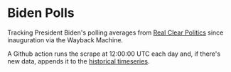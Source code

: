 # Biden Polls
Tracking President Biden's polling averages from [Real Clear Politics](https://www.realclearpolitics.com/epolls/other/president-biden-job-approval-7320.html#polls) since inauguration via the Wayback Machine.

A Github action runs the scrape at 12:00:00 UTC each day and, if there's new data, appends it to the [historical timeseries](https://github.com/stiles/biden-polls/blob/main/data/processed/biden_polling_averages.csv). 
